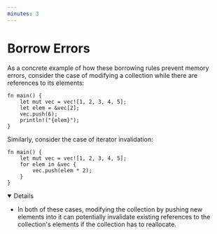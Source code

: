 ```yaml
---
minutes: 3
---
```


# Borrow Errors

As a concrete example of how these borrowing rules prevent memory errors,
consider the case of modifying a collection while there are references to its
elements:

```rust,editable,compile_fail
fn main() {
    let mut vec = vec![1, 2, 3, 4, 5];
    let elem = &vec[2];
    vec.push(6);
    println!("{elem}");
}
```

Similarly, consider the case of iterator invalidation:

```rust,editable,compile_fail
fn main() {
    let mut vec = vec![1, 2, 3, 4, 5];
    for elem in &vec {
        vec.push(elem * 2);
    }
}
```

<details open='true'>

- In both of these cases, modifying the collection by pushing new elements into
  it can potentially invalidate existing references to the collection's elements
  if the collection has to reallocate.

</details>
